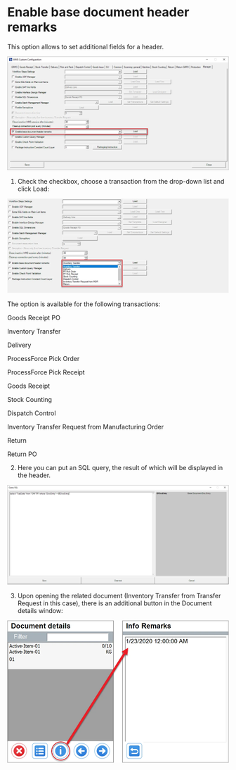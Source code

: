 # Enable base document header remarks

This option allows to set additional fields for a header.

![Enable](./media/enable.webp)

1. Check the checkbox, choose a transaction from the drop-down list and click Load:

![Transaction List](./media/transactions-list.webp)

The option is available for the following transactions:

Goods Receipt PO

Inventory Transfer

Delivery

ProcessForce Pick Order

ProcessForce Pick Receipt

Goods Receipt

Stock Counting

Dispatch Control

Inventory Transfer Request from Manufacturing Order

Return

Return PO

2. Here you can put an SQL query, the result of which will be displayed in the header.

![SQL Query](./media/sql-query.webp)

3. Upon opening the related document (Inventory Transfer from Transfer Request in this case), there is an additional button in the Document details window:

![Document Details](./media/heade-remarks.webp)

